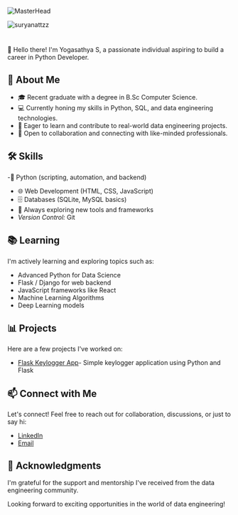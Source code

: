 ![MasterHead](https://cdn.dribbble.com/users/1162077/screenshots/3848914/programmer.gif)




<p align="left"> <img src="https://komarev.com/ghpvc/?username=suryanattzz&label=Profile%20views&color=0e75b6&style=flat" alt="suryanattzz" /> </p>

# <Your Name>

👋 Hello there! I'm Yogasathya S, a passionate individual aspiring to build a career in Python Developer.

## 🚀 About Me

- 🎓 Recent graduate with a degree in B.Sc Computer Science.
- 💻 Currently honing my skills in Python, SQL, and data engineering technologies.
- 🌱 Eager to learn and contribute to real-world data engineering projects.
- 🤝 Open to collaboration and connecting with like-minded professionals.

## 🛠 Skills

-🐍 Python (scripting, automation, and backend)
- 🌐 Web Development (HTML, CSS, JavaScript)
- 🗄️ Databases (SQLite, MySQL basics)
- 🎯 Always exploring new tools and frameworks
- *Version Control:* Git

## 📚 Learning

I'm actively learning and exploring topics such as:

- Advanced Python for Data Science
- Flask / Django for web backend
- JavaScript frameworks like React
- Machine Learning Algorithms
- Deep Learning models

## 📊 Projects

Here are a few projects I've worked on:

- [Flask Keylogger App](https://github.com/sathya-selvz/Flask-Keylogger-Web-App)- Simple keylogger application using Python and Flask

## 📫 Connect with Me

Let's connect! Feel free to reach out for collaboration, discussions, or just to say hi:

- [LinkedIn](https://www.linkedin.com/in/yogasathya-s/)
- [Email](yogasathya5663@gmail.com)

## 🙏 Acknowledgments

I'm grateful for the support and mentorship I've received from the data engineering community.

Looking forward to exciting opportunities in the world of data engineering!
